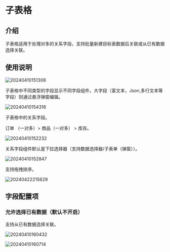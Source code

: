 # 子表格

## 介绍

子表格适用于处理对多的关系字段，支持批量新建目标表数据后关联或从已有数据选择关联。

## 使用说明

![20240410151306](https://nocobase-docs.oss-cn-beijing.aliyuncs.com/20240410151306.png)

子表格中不同类型的字段显示不同字段组件，大字段（富文本，Json,多行文本等字段）则通过悬浮弹窗编辑。

![20240410154316](https://nocobase-docs.oss-cn-beijing.aliyuncs.com/20240410154316.png)

子表格中的关系字段。

订单 （一对多）> 商品（一对多） > 库存。

![20240410152232](https://nocobase-docs.oss-cn-beijing.aliyuncs.com/20240410152232.png)

关系字段组件默认是下拉选择器（支持数据选择器/子表单（弹窗））。

![20240410152847](https://nocobase-docs.oss-cn-beijing.aliyuncs.com/20240410152847.png)

支持拖拽排序。

![20240422215629](https://nocobase-docs.oss-cn-beijing.aliyuncs.com/20240422215629.gif)

## 字段配置项

### 允许选择已有数据（默认不开启）

支持从已有数据选择关联。

![20240410160432](https://nocobase-docs.oss-cn-beijing.aliyuncs.com/20240410160432.png)

![20240410160714](https://nocobase-docs.oss-cn-beijing.aliyuncs.com/20240410160714.png)
